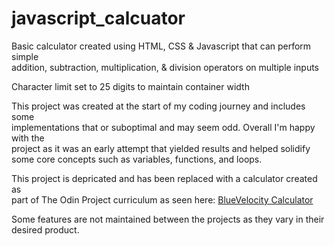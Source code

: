 # javascript_calcuator  
  
Basic calculator created using HTML, CSS & Javascript that can perform simple  
addition, subtraction, multiplication, & division operators on multiple inputs  
  
Character limit set to 25 digits to maintain container width  
  
This project was created at the start of my coding journey and includes some  
implementations that or suboptimal and may seem odd. Overall I'm happy with the  
project as it was an early attempt that yielded results and helped solidify  
some core concepts such as variables, functions, and loops.

This project is depricated and has been replaced with a calculator created as  
part of The Odin Project curriculum as seen here: 
[BlueVelocity Calculator](https://github.com/BlueVelocity/calculator)

Some features are not maintained between the projects as they vary in their  
desired product.
